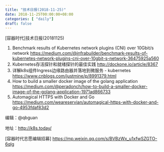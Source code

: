 ```yaml
--- 
title: "技术日报(2018-11-25)" 
date: 2018-11-25T00:00:00+08:00
categories: [ "daily"]
draft: false
---
```

[容器时代]技术日报(20181125)

1. Benchmark results of Kubernetes network plugins (CNI) over 10Gbit/s network https://medium.com/@infrabuilder/benchmark-results-of-kubernetes-network-plugins-cni-over-10gbit-s-network-36475925a560
2. Kubernetes存活探针和就绪探针的最佳实践 http://dockone.io/article/8367
3. 详解k8s组件Ingress边缘路由器并落地到微服务 - kubernetes https://www.cnblogs.com/justmine/p/8991379.html
4. How to build a smaller docker image of the golang application https://medium.com/@peradonch/how-to-build-a-smaller-docker-image-of-the-golang-application-1971ad866733
5. Automagical HTTPS with Docker and Go https://medium.com/weareservian/automagical-https-with-docker-and-go-4953fdaf83d2

编辑：@qbguan

地址：http://k8s.today/

[容器时代志愿编辑招募] https://mp.weixin.qq.com/s/BVBzWx_u1xfwSZGTO-6qlg
